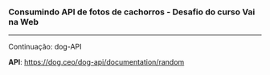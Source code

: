 ### Consumindo API de fotos de cachorros - Desafio do curso **Vai na Web**

---

Continuação: dog-API

**API**: https://dog.ceo/dog-api/documentation/random
